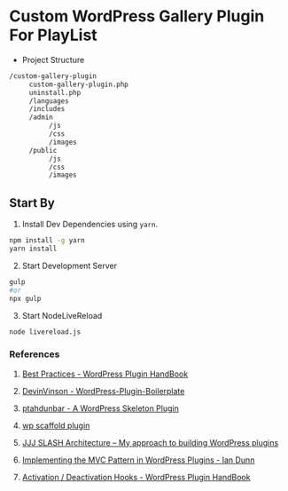 # Custom WordPress Gallery Plugin For PlayList

- Project Structure

```bash
/custom-gallery-plugin
     custom-gallery-plugin.php
     uninstall.php
     /languages
     /includes
     /admin
          /js
          /css
          /images
     /public
          /js
          /css
          /images
```

## Start By

1. Install  Dev Dependencies using `yarn`.

```bash
npm install -g yarn
yarn install
```

2. Start Development Server 

```bash
gulp
#or 
npx gulp
```

3. Start NodeLiveReload

```bash
node livereload.js
```

### References

1. [Best Practices - WordPress Plugin HandBook](https://developer.wordpress.org/plugins/plugin-basics/best-practices/)

2. [DevinVinson - WordPress-Plugin-Boilerplate](https://github.com/DevinVinson/WordPress-Plugin-Boilerplate/tree/master)

3. [ptahdunbar - A WordPress Skeleton Plugin](https://github.com/ptahdunbar/wp-skeleton-plugin)

4. [wp scaffold plugin](https://developer.wordpress.org/cli/commands/scaffold/plugin/)

5. [JJJ SLASH Architecture – My approach to building WordPress plugins](https://jjj.blog/2012/12/slash-architecture-my-approach-to-building-wordpress-plugins/)

6. [Implementing the MVC Pattern in WordPress Plugins - Ian Dunn](https://iandunn.name/content/presentations/wp-oop-mvc/mvc.php#/)

7. [Activation / Deactivation Hooks - WordPress Plugin HandBook](https://developer.wordpress.org/plugins/plugin-basics/activation-deactivation-hooks/)